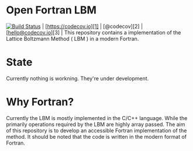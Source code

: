 # Open Fortran LBM #

[![Build Status](https://travis-ci.org/MagB93/ForOpenLBM.svg?branch=master)](https://travis-ci.org/MagB93/ForOpenLBM)
| [https://codecov.io][1] | [@codecov][2] | [hello@codecov.io][3] |
This repository contains a implementation of the Lattice Boltzmann Method ( LBM ) in a modern Fortran. 

# State #
Currently nothing is workning. They're under development.

# Why Fortran? #

Currently the LBM is mostly implemented in the C/C++ language. While the primarily operations required by the LBM are 
highly array passed. The aim of this repository is to  develop an accessible Fortran implementation of the method. 
It should be noted that the code is written in the modern format of Fortran. 
